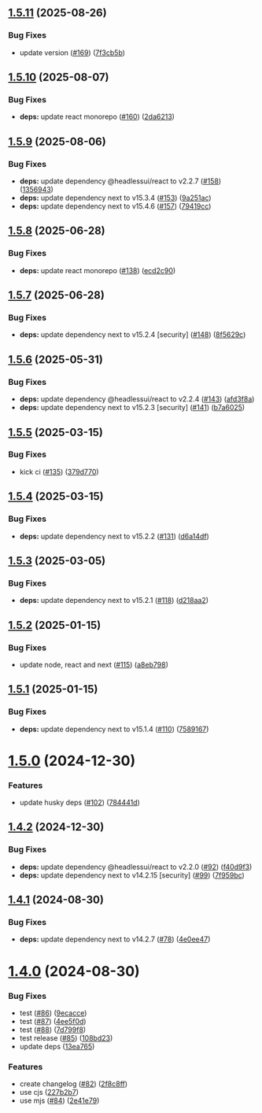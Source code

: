 ## [1.5.11](https://github.com/imevanc/nextjs-starter/compare/v1.5.10...v1.5.11) (2025-08-26)


### Bug Fixes

* update version ([#169](https://github.com/imevanc/nextjs-starter/issues/169)) ([7f3cb5b](https://github.com/imevanc/nextjs-starter/commit/7f3cb5b1bf409e14be0aab1917099e7767aa85a3))

## [1.5.10](https://github.com/imevanc/nextjs-starter/compare/v1.5.9...v1.5.10) (2025-08-07)


### Bug Fixes

* **deps:** update react monorepo ([#160](https://github.com/imevanc/nextjs-starter/issues/160)) ([2da6213](https://github.com/imevanc/nextjs-starter/commit/2da6213c48a66daa76855d3ca58c57803fa0ce0a))

## [1.5.9](https://github.com/imevanc/nextjs-starter/compare/v1.5.8...v1.5.9) (2025-08-06)


### Bug Fixes

* **deps:** update dependency @headlessui/react to v2.2.7 ([#158](https://github.com/imevanc/nextjs-starter/issues/158)) ([1356943](https://github.com/imevanc/nextjs-starter/commit/1356943d620887439d3c4a684e825b8ac7e288af))
* **deps:** update dependency next to v15.3.4 ([#153](https://github.com/imevanc/nextjs-starter/issues/153)) ([9a251ac](https://github.com/imevanc/nextjs-starter/commit/9a251accde743e7fe158b862e09a99a04b0cb255))
* **deps:** update dependency next to v15.4.6 ([#157](https://github.com/imevanc/nextjs-starter/issues/157)) ([79419cc](https://github.com/imevanc/nextjs-starter/commit/79419ccdc5c3422aa712d15b7e9bac76e592454b))

## [1.5.8](https://github.com/imevanc/nextjs-starter/compare/v1.5.7...v1.5.8) (2025-06-28)


### Bug Fixes

* **deps:** update react monorepo ([#138](https://github.com/imevanc/nextjs-starter/issues/138)) ([ecd2c90](https://github.com/imevanc/nextjs-starter/commit/ecd2c9023d9d929d57dc6b1df9866cf8e6c2041f))

## [1.5.7](https://github.com/imevanc/nextjs-starter/compare/v1.5.6...v1.5.7) (2025-06-28)


### Bug Fixes

* **deps:** update dependency next to v15.2.4 [security] ([#148](https://github.com/imevanc/nextjs-starter/issues/148)) ([8f5629c](https://github.com/imevanc/nextjs-starter/commit/8f5629cde6a367e9998f8bcf22ed55c6148fce1c))

## [1.5.6](https://github.com/imevanc/nextjs-starter/compare/v1.5.5...v1.5.6) (2025-05-31)


### Bug Fixes

* **deps:** update dependency @headlessui/react to v2.2.4 ([#143](https://github.com/imevanc/nextjs-starter/issues/143)) ([afd3f8a](https://github.com/imevanc/nextjs-starter/commit/afd3f8a69a9fe7d8a8c54bf4e283a7dfdcb8947c))
* **deps:** update dependency next to v15.2.3 [security] ([#141](https://github.com/imevanc/nextjs-starter/issues/141)) ([b7a6025](https://github.com/imevanc/nextjs-starter/commit/b7a60259c9fe55341a1ee70c153f4f58b3800447))

## [1.5.5](https://github.com/imevanc/nextjs-starter/compare/v1.5.4...v1.5.5) (2025-03-15)


### Bug Fixes

* kick ci ([#135](https://github.com/imevanc/nextjs-starter/issues/135)) ([379d770](https://github.com/imevanc/nextjs-starter/commit/379d770da990cabf28a754173f1dc36965068388))

## [1.5.4](https://github.com/imevanc/nextjs-starter/compare/v1.5.3...v1.5.4) (2025-03-15)


### Bug Fixes

* **deps:** update dependency next to v15.2.2 ([#131](https://github.com/imevanc/nextjs-starter/issues/131)) ([d6a14df](https://github.com/imevanc/nextjs-starter/commit/d6a14df80d042e9a15ed0b03189d62d239a35964))

## [1.5.3](https://github.com/imevanc/nextjs-starter/compare/v1.5.2...v1.5.3) (2025-03-05)


### Bug Fixes

* **deps:** update dependency next to v15.2.1 ([#118](https://github.com/imevanc/nextjs-starter/issues/118)) ([d218aa2](https://github.com/imevanc/nextjs-starter/commit/d218aa2e7777e8aadd54b83aab60666b0c219b07))

## [1.5.2](https://github.com/imevanc/nextjs-starter/compare/v1.5.1...v1.5.2) (2025-01-15)


### Bug Fixes

* update node, react and next ([#115](https://github.com/imevanc/nextjs-starter/issues/115)) ([a8eb798](https://github.com/imevanc/nextjs-starter/commit/a8eb798e702e62055fa09c475600d5458d42b91b))

## [1.5.1](https://github.com/imevanc/nextjs-starter/compare/v1.5.0...v1.5.1) (2025-01-15)


### Bug Fixes

* **deps:** update dependency next to v15.1.4 ([#110](https://github.com/imevanc/nextjs-starter/issues/110)) ([7589167](https://github.com/imevanc/nextjs-starter/commit/7589167a0c3ccbf70dd21b4d1457db93ea391602))

# [1.5.0](https://github.com/imevanc/nextjs-starter/compare/v1.4.2...v1.5.0) (2024-12-30)


### Features

* update husky deps ([#102](https://github.com/imevanc/nextjs-starter/issues/102)) ([784441d](https://github.com/imevanc/nextjs-starter/commit/784441da5f50fdc0a700607541ed8ed9ced166d8))

## [1.4.2](https://github.com/imevanc/nextjs-starter/compare/v1.4.1...v1.4.2) (2024-12-30)


### Bug Fixes

* **deps:** update dependency @headlessui/react to v2.2.0 ([#92](https://github.com/imevanc/nextjs-starter/issues/92)) ([f40d9f3](https://github.com/imevanc/nextjs-starter/commit/f40d9f36c315b359b000b2a90cfa5e90d2609d50))
* **deps:** update dependency next to v14.2.15 [security] ([#99](https://github.com/imevanc/nextjs-starter/issues/99)) ([7f959bc](https://github.com/imevanc/nextjs-starter/commit/7f959bce7ef3a7093f77f8f8ba62d58517dca9a9))

## [1.4.1](https://github.com/imevanc/nextjs-starter/compare/v1.4.0...v1.4.1) (2024-08-30)


### Bug Fixes

* **deps:** update dependency next to v14.2.7 ([#78](https://github.com/imevanc/nextjs-starter/issues/78)) ([4e0ee47](https://github.com/imevanc/nextjs-starter/commit/4e0ee47f386cc5882fbdf153d413ae32bc9777d5))

# [1.4.0](https://github.com/imevanc/nextjs-starter/compare/v1.3.0...v1.4.0) (2024-08-30)


### Bug Fixes

* test ([#86](https://github.com/imevanc/nextjs-starter/issues/86)) ([9ecacce](https://github.com/imevanc/nextjs-starter/commit/9ecacce5d4945ac440903285110dd1f74b04a313))
* test ([#87](https://github.com/imevanc/nextjs-starter/issues/87)) ([4ee5f0d](https://github.com/imevanc/nextjs-starter/commit/4ee5f0d627d0ce35804c3b06ad955a2658263250))
* test ([#88](https://github.com/imevanc/nextjs-starter/issues/88)) ([7d799f8](https://github.com/imevanc/nextjs-starter/commit/7d799f8860f2eb9b2c38f341efcff91d5b19e933))
* test release ([#85](https://github.com/imevanc/nextjs-starter/issues/85)) ([108bd23](https://github.com/imevanc/nextjs-starter/commit/108bd232654ee49ef31bb055281154718bc05260))
* update deps ([13ea765](https://github.com/imevanc/nextjs-starter/commit/13ea765370eb82dba0c49aaa323c2677162a65f3))


### Features

* create changelog ([#82](https://github.com/imevanc/nextjs-starter/issues/82)) ([2f8c8ff](https://github.com/imevanc/nextjs-starter/commit/2f8c8ffbfebd54ab3bb2995b1232a58474e0a5c2))
* use cjs ([227b2b7](https://github.com/imevanc/nextjs-starter/commit/227b2b7700c1901daddabc654e7176d15f49a449))
* use mjs ([#84](https://github.com/imevanc/nextjs-starter/issues/84)) ([2e41e79](https://github.com/imevanc/nextjs-starter/commit/2e41e790438ae09d99f332b80aa480ad1fc0efb3))

